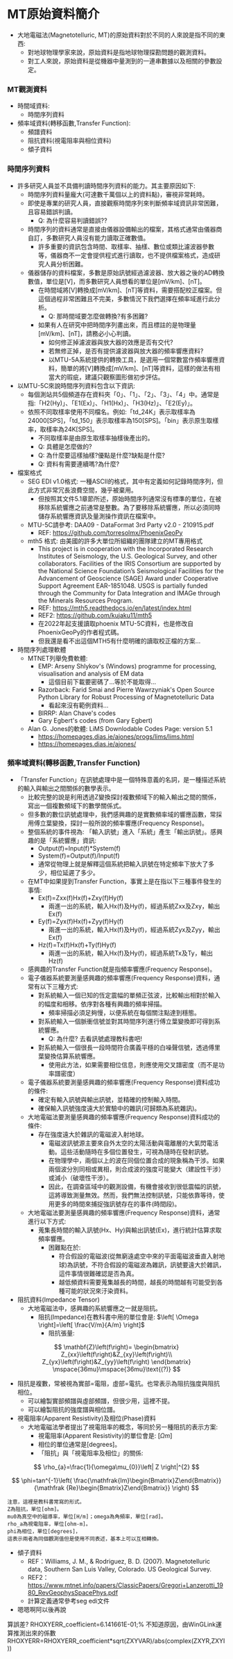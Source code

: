 # MT原始資料簡介
+ 大地電磁法(Magnetotelluric, MT)的原始資料對於不同的人來說是指不同的東西:
  + 對地球物理學家來說，原始資料是指地球物理探勘問題的觀測資料。
  + 對工人來說，原始資料是從機器中量測到的一連串數據以及相關的參數設定。

### MT觀測資料
+ 時間域資料:
  + 時間序列資料
+ 頻率域資料(轉移函數,Transfer Function):
  + 頻譜資料
  + 阻抗資料(視電阻率與相位資料)
  + 傾子資料
  
### 時間序列資料
+ 許多研究人員並不具備判讀時間序列資料的能力。其主要原因如下:
  + 時間序列資料量龐大(可達數千萬個以上的資料點)，審視非常耗時。
  + 即使是專業的研究人員，直接觀察時間序列來判斷頻率域資訊非常困難，且容易錯誤判讀。
    + Q: 為什麼容易判讀錯誤??
  + 時間序列的資料通常是直接由儀器設備輸出的檔案，其格式通常由儀器商自訂，多數研究人員沒有能力讀取正確數值。
    + 許多重要的資訊包含時間、取樣率、抽樣、數位或類比濾波器參數等，儀器商不一定會提供程式進行讀取，也不提供檔案格式，造成研究人員分析困難。
  + 儀器儲存的資料檔案，多數是原始訊號經過濾波器、放大器之後的AD轉換數值，單位是[V]，而多數研究人員想看的單位是[mV/km]、[nT]。
    + 在時間域將[V]轉換成[mV/km]、[nT]等資料，需要搭配校正檔案。但這個過程非常困難且不完美，多數情況下我們選擇在頻率域進行此分析。
      + Q: 那時間域要怎麼做轉換?有多困難? 
    + 如果有人在研究中把時間序列畫出來，而且標註的是物理量[mV/km]、[nT]，請務必小心判讀。
      + 如何修正掉濾波器與放大器的效應是否有交代?
      + 若無修正掉，是否有提供濾波器與放大器的頻率響應資料?
      + 以MTU-5A系統提供的轉換工具，是選用一個常數當作頻率響應資料，簡單的將[V]轉換成[mV/km]、[nT]等資料，這樣的做法有相當大的瑕疵，建議只觀察圖形做初步評估。
+ 以MTU-5C來說時間序列資料包含以下資訊:
  + 每個測站共5個頻道存在資料夾「0」、「1」、「2」、「3」、「4」中。通常是指:「H2(Hy)」、「E1(Ex)」、「H1(Hx)」、「H3(Hz)」、「E2(Ey)」。
  + 依照不同取樣率使用不同檔名。例如:「td_24K」表示取樣率為24000[SPS]，「td_150」表示取樣率為150[SPS]。「bin」表示原生取樣率，取樣率為24K[SPS]。
    + 不同取樣率是由原生取樣率抽樣後產出的。
    + Q: 具體是怎麼做的?
    + Q: 為什麼要這樣抽樣?優點是什麼?缺點是什麼?
    + Q: 資料有需要連續嗎?為什麼? 
+ 檔案格式  
  + SEG EDI v1.0格式: 一種ASCII的格式，其中有定義如何記錄時間序列，但此方式非常冗長浪費空間，幾乎被棄用。
    + 但按照其文件5.1章節所述，原始時間序列通常沒有標準的單位，在被移除系統響應之前通常是整數。為了要移除系統響應，所以必須同時儲存系統響應資訊及量測操作資訊在檔案中。
  + MTU-5C請參考: DAA09 - DataFormat 3rd Party v2.0 - 210915.pdf
    + REF: https://github.com/torresolmx/PhoenixGeoPy 
  + mth5 格式: 由美國的許多大單位所組織的團隊建立的MT專用格式
    + This project is in cooperation with the Incorporated Research Institutes of Seismology, the U.S. Geological Survey, and other collaborators. Facilities of the IRIS Consortium are supported by the National Science Foundation’s Seismological Facilities for the Advancement of Geoscience (SAGE) Award under Cooperative Support Agreement EAR-1851048. USGS is partially funded through the Community for Data Integration and IMAGe through the Minerals Resources Program.
    + REF: https://mth5.readthedocs.io/en/latest/index.html
    + REF2: https://github.com/kujaku11/mth5
    + 在2022年起支援讀取phoenix MTU-5C資料，也是修改自PhoenixGeoPy的作者程式碼。
    + 但我還是看不出這個MTH5有什麼明確的讀取校正檔的方案...
+ 時間序列處理軟體
  + MTNET列舉免費軟體:
    + EMP: Arseny Shlykov's (Windows) programme for processing, visualisation and analysis of EM data
      + 這個目前下載要密碼了...等於不能取得...
    + Razorback: Farid Smai and Pierre Wawrzyniak's Open Source Python Library for Robust Processing of Magnetotelluric Data
      + 看起來沒有範例資料...
    + BIRRP: Alan Chave's codes
    + Gary Egbert's codes (from Gary Egbert)
  + Alan G. Jones的軟體: LiMS Downlodable Codes Page: version 5.1
    + https://homepages.dias.ie/ajones/progs/lims/lims.html 
    + https://homepages.dias.ie/ajones/

### 頻率域資料(轉移函數,Transfer Function)
+ 「Transfer Function」在訊號處理中是一個特殊意義的名詞，是一種描述系統的輸入與輸出之間關係的數學表示。
  + 比較完整的說是利用透過Z變換探討複數頻域下的輸入輸出之間的關係，寫出一個複數頻域下的數學關係式。
  + 但多數的數位訊號處理中，我們感興趣的是實數頻率域的響應函數，常採用傅立葉變換，探討一般所說的頻率響應(Frequency Response)。
  + 整個系統的事件視為: 「輸入訊號」進入「系統」產生「輸出訊號」。感興趣的是「系統響應」資訊:
    + Output(f)=Input(f)*System(f)
    + System(f)=Output(f)/Input(f)
    + 通常從物理上就是解釋這個系統把輸入訊號在特定頻率下放大了多少，相位延遲了多少。
  + 在MT中如果提到Transfer Function，事實上是在指以下三種事件發生的事情:
    + Ex(f)=Zxx(f)Hx(f)+Zxy(f)Hy(f)
      + 兩進一出的系統，輸入Hx(f)及Hy(f)，經過系統Zxx及Zxy，輸出Ex(f)
    + Ey(f)=Zyx(f)Hx(f)+Zyy(f)Hy(f)
      + 兩進一出的系統，輸入Hx(f)及Hy(f)，經過系統Zyx及Zyy，輸出Ex(f)
    + Hz(f)=Tx(f)Hx(f)+Ty(f)Hy(f)
      + 兩進一出的系統，輸入Hx(f)及Hy(f)，經過系統Tx及Ty，輸出Hz(f)
  + 感興趣的Transfer Function就是指頻率響應(Frequency Response)。
  + 電子儀器系統要測量感興趣的頻率響應(Frequency Response)資料，通常有以下三種方式:
    + 對系統輸入一個已知的恆定震幅的單頻正弦波，比較輸出相對於輸入的幅度和相移。依序對各種有興趣的頻率掃描。
      + 頻率掃描必須足夠慢，以便系統在每個關注點達到穩態。
    + 對系統輸入一個脈衝信號並對其時間序列進行傅立葉變換即可得到系統響應。
      + Q: 為什麼? 去看訊號處理教科書吧! 
    + 對系統輸入一個很長一段時間符合廣義平穩的白噪聲信號，透過傅里葉變換估算系統響應。
      + 使用此方法，如果需要相位信息，則應使用交叉譜密度（而不是功率譜密度）
  + 電子儀器系統要測量感興趣的頻率響應(Frequency Response)資料成功的條件:
    + 確定有輸入訊號與輸出訊號，並精確的控制輸入時間。
    + 確保輸入訊號強度遠大於實驗中的雜訊(可歸類為系統雜訊)。
  + 大地電磁法要測量感興趣的頻率響應(Frequency Response)資料成功的條件:
    + 存在強度遠大於雜訊的電磁波入射地球。
      + 電磁波訊號源主要來自外太空的太陽活動與電離層的大氣閃電活動。這些活動隨時在多個位置發生，可視為隨時在發射訊號。
      + 在物理學中，兩個以上的波在同個位置合成的現象稱為干涉。如果兩個波分別同相或異相，則合成波的強度可能變大（建設性干涉）或減小（破壞性干涉）。
      + 因此，在調查區域中的觀測設備，有機會接收到很低震幅的訊號，這將導致測量無效。然而，我們無法控制訊號，只能依靠等待，使用更多的時間來捕捉強訊號存在的事件(時間段)。
  + 大地電磁法要測量感興趣的頻率響應(Frequency Response)資料，通常進行以下方式:
    + 蒐集長時間的輸入訊號(Hx、Hy)與輸出訊號(Ex)，進行統計估算求取頻率響應。
      + 困難點在於:
        + 符合假設的電磁波(從無窮遠處空中來的平面電磁波垂直入射地球)為訊號，不符合假設的電磁波為雜訊，訊號要遠大於雜訊，這件事情很難確認是否為真。
        + 越低頻資料需要蒐集越長的時間，越長的時間越有可能受到各種可能的狀況來汙染資料。
+ 阻抗資料(Impedance Tensor)
  + 大地電磁法中，感興趣的系統響應之一就是阻抗。
    + 阻抗(Impedance)在教科書中用的單位會是: $\left[ \Omega \right]=\left[ \frac{V/m}{A/m} \right]$
      + 阻抗張量:  
      
$$
\mathbf{Z}\left(f\right)=
\begin{bmatrix}
Z_{xx}\left(f\right)&Z_{xy}\left(f\right)\\ 
Z_{yx}\left(f\right)&Z_{yy}\left(f\right) 
\end{bmatrix}
\mspace{36mu}\mspace{36mu}\text{(?)}
$$  

  + 阻抗是複數，常被視為實部=電阻，虛部=電抗。也常表示為阻抗強度與阻抗相位。
      + 可以繪製實部頻譜與虛部頻譜，但很少用，這裡不提。
      + 可以繪製阻抗的強度譜與相位譜。
+ 視電阻率(Apparent Resistivity)及相位(Phase)資料
    + 大地電磁法學者提出了視電阻率的概念，等同於另一種阻抗的表示方案:
      + 視電阻率(Apparent Resistivity)的單位會是: $\left[ \Omega m \right]$   
      + 相位的單位通常是[degrees]。
      + 「阻抗」與「視電阻率及相位」的關係:  

$$
\rho_{a}=\frac{1}{\omega\mu_{0}}\left| Z \right|^{2}
$$  

$$
\phi=tan^{-1}\left( \frac{\mathfrak{Im}\begin{Bmatrix}Z\end{Bmatrix}}{\mathfrak {Re}\begin{Bmatrix}Z\end{Bmatrix}} \right)
$$  
```
注意，這裡是教科書常寫的形式。
Z為阻抗，單位[ohm]。  
mu0為真空中的磁導率，單位[H/m]；omega為角頻率，單位[rad]。
rho_a為視電阻率，單位[ohm-m]。
phi為相位，單位[degrees]，
這表示兩者為同個觀測值但是使用不同表述，基本上可以互相轉換。
```

+ 傾子資料
  + REF：Williams, J. M., & Rodriguez, B. D. (2007). Magnetotelluric data, Southern San Luis Valley, Colorado. US Geological Survey.
  + REF2：https://www.mtnet.info/papers/ClassicPapers/Gregori+Lanzerotti_1980_RevGeophysSpacePhys.pdf
  + 計算定義通常參考seg edi文件
+ 嗯嗯啊阿以後再說




















算誤差?
RHOXYERR_coefficient=6.141661E-01;% 不知道原因，由WinGLink運算推測出來的係數
RHOXYERR=RHOXYERR_coefficient*sqrt(ZXYVAR)/abs(complex(ZXYR,ZXYI))
